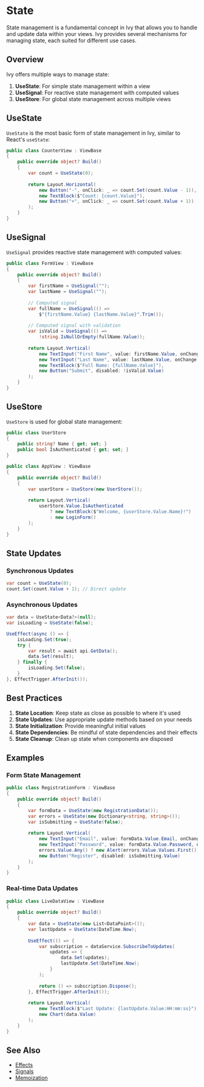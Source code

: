 # State

State management is a fundamental concept in Ivy that allows you to handle and update data within your views. Ivy provides several mechanisms for managing state, each suited for different use cases.

## Overview

Ivy offers multiple ways to manage state:

1. **UseState**: For simple state management within a view
2. **UseSignal**: For reactive state management with computed values
3. **UseStore**: For global state management across multiple views

## UseState

`UseState` is the most basic form of state management in Ivy, similar to React's `useState`:

```csharp
public class CounterView : ViewBase
{
    public override object? Build()
    {
        var count = UseState(0);
        
        return Layout.Horizontal(
            new Button("-", onClick: _ => count.Set(count.Value - 1)),
            new TextBlock($"Count: {count.Value}"),
            new Button("+", onClick: _ => count.Set(count.Value + 1))
        );
    }
}
```

## UseSignal

`UseSignal` provides reactive state management with computed values:

```csharp
public class FormView : ViewBase
{
    public override object? Build()
    {
        var firstName = UseSignal("");
        var lastName = UseSignal("");
        
        // Computed signal
        var fullName = UseSignal(() => 
            $"{firstName.Value} {lastName.Value}".Trim());
        
        // Computed signal with validation
        var isValid = UseSignal(() => 
            !string.IsNullOrEmpty(fullName.Value));
        
        return Layout.Vertical(
            new TextInput("First Name", value: firstName.Value, onChange: v => firstName.Set(v)),
            new TextInput("Last Name", value: lastName.Value, onChange: v => lastName.Set(v)),
            new TextBlock($"Full Name: {fullName.Value}"),
            new Button("Submit", disabled: !isValid.Value)
        );
    }
}
```

## UseStore

`UseStore` is used for global state management:

```csharp
public class UserStore
{
    public string? Name { get; set; }
    public bool IsAuthenticated { get; set; }
}

public class AppView : ViewBase
{
    public override object? Build()
    {
        var userStore = UseStore(new UserStore());
        
        return Layout.Vertical(
            userStore.Value.IsAuthenticated
                ? new TextBlock($"Welcome, {userStore.Value.Name}!")
                : new LoginForm()
        );
    }
}
```

## State Updates

### Synchronous Updates

```csharp
var count = UseState(0);
count.Set(count.Value + 1); // Direct update
```

### Asynchronous Updates

```csharp
var data = UseState<Data?>(null);
var isLoading = UseState(false);

UseEffect(async () => {
    isLoading.Set(true);
    try {
        var result = await api.GetData();
        data.Set(result);
    } finally {
        isLoading.Set(false);
    }
}, EffectTrigger.AfterInit());
```

## Best Practices

1. **State Location**: Keep state as close as possible to where it's used
2. **State Updates**: Use appropriate update methods based on your needs
3. **State Initialization**: Provide meaningful initial values
4. **State Dependencies**: Be mindful of state dependencies and their effects
5. **State Cleanup**: Clean up state when components are disposed

## Examples

### Form State Management

```csharp
public class RegistrationForm : ViewBase
{
    public override object? Build()
    {
        var formData = UseState(new RegistrationData());
        var errors = UseState(new Dictionary<string, string>());
        var isSubmitting = UseState(false);
        
        return Layout.Vertical(
            new TextInput("Email", value: formData.Value.Email, onChange: v => formData.Set(v)),
            new TextInput("Password", value: formData.Value.Password, onChange: v => formData.Set(v)),
            errors.Value.Any() ? new Alert(errors.Value.Values.First()) : null,
            new Button("Register", disabled: isSubmitting.Value)
        );
    }
}
```

### Real-time Data Updates

```csharp
public class LiveDataView : ViewBase
{
    public override object? Build()
    {
        var data = UseState(new List<DataPoint>());
        var lastUpdate = UseState(DateTime.Now);
        
        UseEffect(() => {
            var subscription = dataService.SubscribeToUpdates(
                updates => {
                    data.Set(updates);
                    lastUpdate.Set(DateTime.Now);
                }
            );
            
            return () => subscription.Dispose();
        }, EffectTrigger.AfterInit());
        
        return Layout.Vertical(
            new TextBlock($"Last Update: {lastUpdate.Value:HH:mm:ss}"),
            new Chart(data.Value)
        );
    }
}
```

## See Also

- [Effects](./Effects.md)
- [Signals](./Signals.md)
- [Memoization](./Memoization.md)